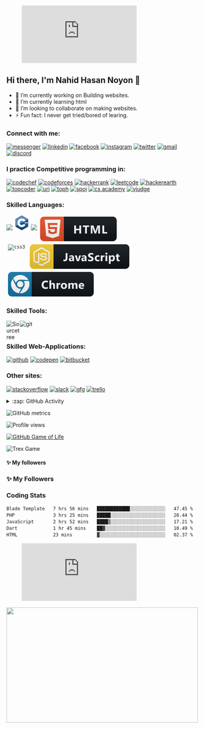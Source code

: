 <figure><embed src="https://wakatime.com/share/@NahidHasanNoyon/94468a57-af33-4778-b406-83e689667171.svg"></embed></figure>

## Hi there, I'm Nahid Hasan Noyon 👋

-   🔭 I’m currently working on Building websites.
-   🌱 I’m currently learning html
-   👯 I’m looking to collaborate on making websites.
-   ⚡ Fun fact: I never get tried/bored of learing.

### Connect with me:

[<img src='https://cdn.jsdelivr.net/npm/simple-icons@3.0.1/icons/messenger.svg' alt='messenger' height='35'>](https://m.me/nahid.hasan.noyon.20/)
[<img src='https://cdn.jsdelivr.net/npm/simple-icons@3.0.1/icons/linkedin.svg'  alt='linkedin'  height='35'>](https://www.linkedin.com/in/nahid-hasan-noyon-850027196/)
[<img src='https://cdn.jsdelivr.net/npm/simple-icons@3.0.1/icons/facebook.svg'  alt='facebook'  height='35'>](https://www.facebook.com/nahid.hasan.noyon.20)
[<img src='https://cdn.jsdelivr.net/npm/simple-icons@3.0.1/icons/instagram.svg' alt='instagram' height='35'>](https://www.instagram.com/nahid_hasannoyon/)
[<img src='https://cdn.jsdelivr.net/npm/simple-icons@3.0.1/icons/twitter.svg'   alt='twitter'   height='35'>](https://twitter.com/NahidHasanDaya)
[<img src='https://cdn.jsdelivr.net/npm/simple-icons@3.0.1/icons/gmail.svg'     alt='gmail'     height='35'>](mailto:nahidhasannoyon20@gmail.com?subject=From%20GitHub&body=Hi,%20there.%20Found%20you%20from%20GitHub.)
[<img src='https://cdn.jsdelivr.net/npm/simple-icons@3.0.1/icons/discord.svg'   alt='discord'   height='35'>]()

<h3 align="left">I practice Competitive programming in:</h3>

[<img src='https://cdn.jsdelivr.net/npm/simple-icons@3.1.0/icons/codechef.svg'    alt='codechef'    height='35'>](https://codechef.com/users/aminahid)
[<img src='https://cdn.jsdelivr.net/npm/simple-icons@3.1.0/icons/codeforces.svg'  alt='codeforces'  height='35'>](https://codeforces.com/profile/aminahid)
[<img src='https://cdn.jsdelivr.net/npm/simple-icons@3.1.0/icons/hackerrank.svg'  alt='hackerrank'  height='35'>](https://www.hackerrank.com/aminahid)
[<img src='https://cdn.jsdelivr.net/npm/simple-icons@3.1.0/icons/leetcode.svg'    alt='leetcode'    height='35'>](https://www.leetcode.com/nahidhasannoyon)
[<img src='https://cdn.jsdelivr.net/npm/simple-icons@3.1.0/icons/hackerearth.svg' alt='hackerearth' height='35'>](https://www.hackerearth.com/@AmiNahid)
[<img src='https://cdn.jsdelivr.net/npm/simple-icons@3.1.0/icons/topcoder.svg'    alt='topcoder'    height='35'>](https://www.topcoder.com/members/aminahid)
[<img src='icons/uri/uri.png'               alt='uri'        height='35'>](https://www.urionlinejudge.com.br/judge/en/profile/508930)
[<img src='icons/toph/toph.png'             alt='toph'       height='35'>](https://toph.co/u/aminahid)
[<img src='icons/spoj/spoj.png'             alt='spoj'       height='35'>](https://www.spoj.com/status/aminahid/)
[<img src='icons/cs_academy/cs_academy.png' alt='cs academy' height='35'>](https://csacademy.com/user/aminahid)
[<img src='icons/vjudge/vjudge.ico'         alt='vjudge'     height='35'>](https://vjudge.net/user/AmiNahid)

### Skilled Languages:

<code><img height="40" src="icons/c/c.svg"></code>
<code><img height="40" src="https://raw.githubusercontent.com/github/explore/80688e429a7d4ef2fca1e82350fe8e3517d3494d/topics/cpp/cpp.png"></code>
<code><img height="40" src="icons/java/java.svg"></code>
<code><img src="https://raw.githubusercontent.com/8bithemant/8bithemant/master/svg/dev/languages/html.svg" alt="html" style="vertical-align:top; margin:4px"></code>  
<code><img src="https://raw.githubusercontent.com/8bithemant/8bithemant/master/svg/dev/languages/css3.svg" alt="css3" style="vertical-align:top; margin:4px"></code>
<code><img src="https://raw.githubusercontent.com/8bithemant/8bithemant/master/svg/dev/languages/js.svg" alt="js" style="vertical-align:top; margin:4px"></code>
<code><img src="https://raw.githubusercontent.com/8bithemant/8bithemant/master/svg/dev/misc/chrome.svg" alt="chrome" style="vertical-align:top; margin:4px"></code>

<!-- For more icons please follow  https://github.com/MikeCodesDotNET/ColoredBadges -->

### Skilled Tools:

<img align="left" alt="Sourcetree" width="35" src="icons/sourcetree/sourcetree-original.svg" />
<img align="left" alt="git"        width="35" src="https://cdn.jsdelivr.net/npm/simple-icons@3.0.1/icons/git.svg" />

<br />
<br />

### Skilled Web-Applications:

[<img src='https://cdn.jsdelivr.net/npm/simple-icons@3.0.1/icons/github.svg'  alt='github'    height='35'>](https://github.com/nahid-hasan-noyon)
[<img src='https://cdn.jsdelivr.net/npm/simple-icons@3.0.1/icons/codepen.svg' alt='codepen'   height='35'>](https://codepen.io/NahidHasanNoyon)
[<img src='https://simpleicons.org/icons/bitbucket.svg'                       alt='bitbucket' height='35'>](https://bitbucket.org/nahid-hasan-noyon/)

### Other sites:

[<img src='https://cdn.jsdelivr.net/npm/simple-icons@3.0.1/icons/stackoverflow.svg' alt='stackoverflow' height='35'>](https://stackoverflow.com/users/13222254)
[<img src='https://cdn.jsdelivr.net/npm/simple-icons@3.0.1/icons/slack.svg'         alt='slack'         height='35'>]()
[<img src="https://cdn.jsdelivr.net/npm/simple-icons@3.0.1/icons/geeksforgeeks.svg" alt="gfg"           height="35" />](https://auth.geeksforgeeks.org/user/nahidhasannoyon)
[<img src='https://cdn.jsdelivr.net/npm/simple-icons@3.1.0/icons/trello.svg'        alt='trello'        height='35'>]()

<!-- Add github status
 ![[YOUR SORT NAME]'s GitHub stats](https://github-readme-stats.vercel.app/api?username=[GITHUB USERNAME]&show_icons=true&theme=radical)
-->
<details>
  <summary>:zap: GitHub Activity</summary> 
  
![Nahid's GitHub stats](https://github-readme-stats.vercel.app/api?username=nahid-hasan-noyon&show_icons=true&theme=radical) [![Nahid's GitHub stats](https://github-readme-stats.vercel.app/api?username=nahid-hasan-noyon)](https://github.com/nahid-hasan-noyon/github-readme-stats) ![Top Langs](https://github-readme-stats.vercel.app/api/top-langs/?username=nahid-hasan-noyon&layout=compact)

<!--📊 **This week I spent my time on**-->
<!--![Wwakatime stats](https://github-readme-stats-taupe-two.vercel.app/api/wakatime?username=NahidHasanNoyon&hide_title=true&hide_border=true&langs_count=5)-->

[![trophy](https://github-profile-trophy.vercel.app/?username=nahid-hasan-noyon&theme=onedark)](https://github.com/nahid-hasan-noyon/github-profile-trophy) ![GitHub streak stats](https://github-readme-streak-stats.herokuapp.com/?user=nahid-hasan-noyon) ![GitHub Activity Graph](https://activity-graph.herokuapp.com/graph?username=nahid-hasan-noyon)

</details>

![GitHub metrics](https://metrics.lecoq.io/nahid-hasan-noyon)

![Profile views](https://gpvc.arturio.dev/nahid-hasan-noyon)

[![GitHub Game of Life](https://github4life.herokuapp.com/ethomson.gif?z=6)](https://github4life.herokuapp.com/ethomson)

![Trex Game](icons/dino.gif)

<!-- Adding Icons command
<img height="32" width="32" src="https://cdn.jsdelivr.net/npm/simple-icons@v4/icons/[ICON SLUG].svg" />
or, get from https://simpleicons.org/
or, https://raw.githubusercontent.com/github/explore/80688e429a7d4ef2fca1e82350fe8e3517d3494d/topics/[Icons Name]/[Icons Name].png
-->

<!-- Add github status
 ![[YOUR SORT NAME]'s GitHub stats](https://github-readme-stats.vercel.app/api?username=[GITHUB USERNAME]&show_icons=true&theme=radical)
-->

<!-- Add Badges
 https://shields.io/
-->

<!-- add a payment method in buymeacoffee.com then uncomment it
<p align="center">
<a href="https://www.buymeacoffee.com/nahid20" target="_blank"><img src="https://cdn.buymeacoffee.com/buttons/default-red.png" alt="Buy Me A Coffee" height="40" width="170" ></a>
</p>
-->
<!--
<img align="right" src="https://media1.giphy.com/media/13HgwGsXF0aiGY/giphy.gif" /> -->

#### :sparkles: My followers

<!--START_SECTION:top-followers-->
<!--END_SECTION:top-followers-->

### :sparkles: My Followers

<!--START_SECTION:top-followers-->
<!--END_SECTION:top-followers-->

### Coding Stats

<!--START_SECTION:waka-->

```txt
Blade Template   7 hrs 56 mins   ████████████░░░░░░░░░░░░░   47.45 %
PHP              3 hrs 25 mins   █████░░░░░░░░░░░░░░░░░░░░   20.44 %
JavaScript       2 hrs 52 mins   ████▒░░░░░░░░░░░░░░░░░░░░   17.21 %
Dart             1 hr 45 mins    ██▓░░░░░░░░░░░░░░░░░░░░░░   10.49 %
HTML             23 mins         ▓░░░░░░░░░░░░░░░░░░░░░░░░   02.37 %
```

<!--END_SECTION:waka-->


<figure><embed src="https://wakatime.com/share/@NahidHasanNoyon/f775ff4b-4352-4ebb-ae8b-43f20520db4c.svg"></embed></figure>
<img src="https://wakatime.com/share/@NahidHasanNoyon/ef45c84d-5bd1-4725-89d7-1307843e5036.svg" height="300px" width="500px">
